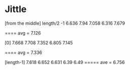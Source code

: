 # Jittle
  
[from the middle] length/2 -1 
6.636
7.94
7.058
6.316
7.679

==== avg = 7.126


[0]
7.668
7.708
7.352
6.805
7.145

==== avg = 7.336

[length-1]
7.618
6.652
6.631
6.39
6.49
===== ave = 6.756
